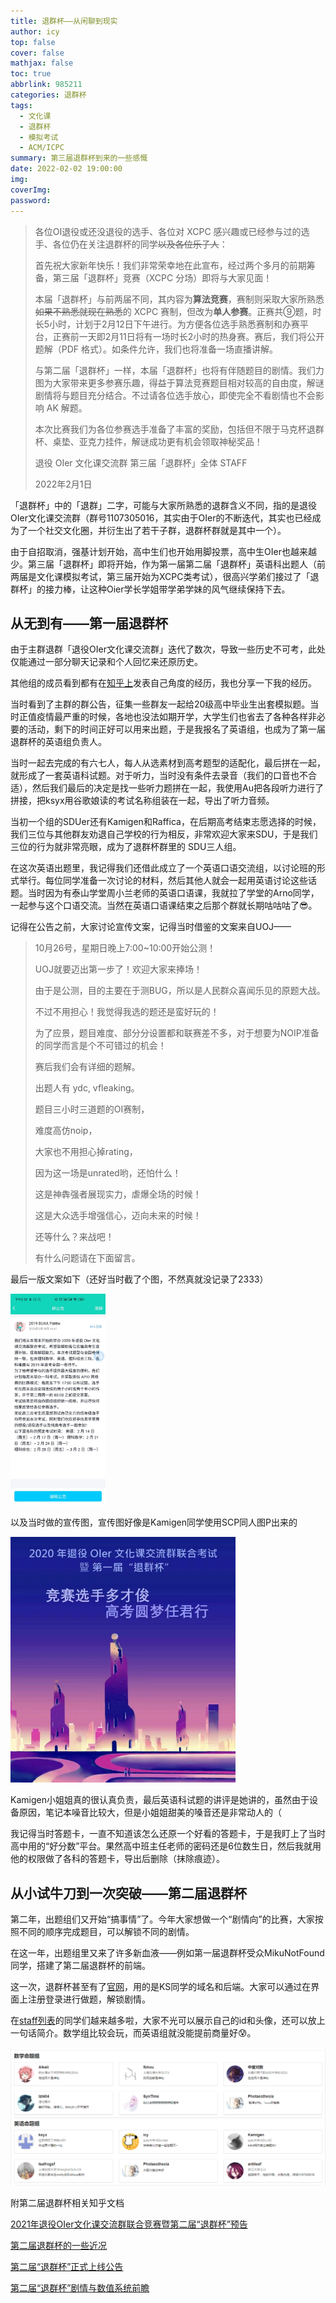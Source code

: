 ```yaml
---
title: 退群杯——从闲聊到现实
author: icy
top: false
cover: false
mathjax: false
toc: true
abbrlink: 985211
categories: 退群杯
tags:
  - 文化课
  - 退群杯
  - 模拟考试
  - ACM/ICPC
summary: 第三届退群杯到来的一些感慨
date: 2022-02-02 19:00:00
img:
coverImg:
password:
---
```


> 各位OI退役或还没退役的选手、各位对 XCPC 感兴趣或已经参与过的选手、各位仍在关注退群杯的同学~~以及各位乐子人~~：
>
> 首先祝大家新年快乐！我们非常荣幸地在此宣布，经过两个多月的前期筹备，第三届「退群杯」竞赛（XCPC 分场）即将与大家见面！
>
> 本届「退群杯」与前两届不同，其内容为**算法竞赛**，赛制则采取大家所熟悉~~如果不熟悉就现在熟悉~~的 XCPC 赛制，但改为**单人参赛**。正赛共⑨题，时长5小时，计划于2月12日下午进行。为方便各位选手熟悉赛制和办赛平台，正赛前一天即2月11日将有一场时长2小时的热身赛。赛后，我们将公开题解（PDF 格式）。如条件允许，我们也将准备一场直播讲解。
>
> 与第二届「退群杯」一样，本届「退群杯」也将有伴随题目的剧情。我们力图为大家带来更多参赛乐趣，得益于算法竞赛题目相对较高的自由度，解谜剧情将与题目充分结合。不过请各位选手放心，即使完全不看剧情也不会影响 AK 解题。
>
> 本次比赛我们为各位参赛选手准备了丰富的奖励，包括但不限于马克杯退群杯、桌垫、亚克力挂件，解谜成功更有机会领取神秘奖品！
>
> 退役 OIer 文化课交流群 第三届「退群杯」全体 STAFF
>
> 2022年2月1日

「退群杯」中的「退群」二字，可能与大家所熟悉的退群含义不同，指的是退役OIer文化课交流群（群号1107305016，其实由于OIer的不断迭代，其实也已经成为了一个社交文化圈，并衍生出了若干子群，退群杯群就是其中一个）。

由于自招取消，强基计划开始，高中生们也开始用脚投票，高中生OIer也越来越少。第三届「退群杯」即将开始，作为第一届第二届「退群杯」英语科出题人（前两届是文化课模拟考试，第三届开始为XCPC类考试），很高兴学弟们接过了「退群杯」的接力棒，让这种Oier学长学姐带学弟学妹的风气继续保持下去。

## 从无到有——第一届退群杯

由于主群退群「退役OIer文化课交流群」迭代了数次，导致一些历史不可考，此处仅能通过一部分聊天记录和个人回忆来还原历史。

其他组的成员看到都有在[知乎上](https://www.zhihu.com/question/371927453)发表自己角度的经历，我也分享一下我的经历。

当时看到了主群的群公告，征集一些群友一起给20级高中毕业生出套模拟题。当时正值疫情最严重的时候，各地也没法如期开学，大学生们也省去了各种各样非必要的活动，剩下的时间正好可以用来出题，于是我报名了英语组，也成为了第一届退群杯的英语组负责人。

当时一起去完成的有六七人，每人从选素材到高考题型的适配化，最后拼在一起，就形成了一套英语科试题。对于听力，当时没有条件去录音（我们的口音也不合适），然后我们最后的决定是找一些听力题拼在一起，我使用Au把各段听力进行了拼接，把ksyx用谷歌娘读的考试名称组装在一起，导出了听力音频。

当初一个组的SDUer还有Kamigen和Raffica，在后期高考结束志愿选择的时候，我们三位与其他群友劝退自己学校的行为相反，非常欢迎大家来SDU，于是我们三位的行为就非常亮眼，成为了退群杯群里的 SDU三人组。

在这次英语出题里，我记得我们还借此成立了一个英语口语交流组，以讨论班的形式举行。每位同学准备一次讨论的材料，然后其他人就会一起用英语讨论这些话题。当时因为有泰山学堂周小兰老师的英语口语课，我就拉了学堂的Arno同学，一起参与这个口语交流。当然在英语口语课结束之后那个群就长期咕咕咕了:sunglasses:。

记得在公告之前，大家讨论宣传文案，记得当时借鉴的文案来自UOJ——

> 10月26号，星期日晚上7:00~10:00开始公测！
>
> UOJ就要迈出第一步了！欢迎大家来捧场！
>
> 由于是公测，目的主要在于测BUG，所以是人民群众喜闻乐见的原题大战。
>
> 
>
> 不过不用担心！我觉得我选的题还是蛮好玩的！
>
> 为了应景，题目难度、部分分设置都和联赛差不多，对于想要为NOIP准备的同学而言是个不可错过的机会！
>
> 赛后我们会有详细的题解。
>
> 出题人有 ydc, vfleaking。
>
>
> 题目三小时三道题的OI赛制，
>
> 难度高仿noip，
>
> 大家也不用担心掉rating，
>
> 因为这一场是unrated哟，还怕什么！
>
> 这是神犇强者展现实力，虐爆全场的时候！
>
> 这是大众选手增强信心，迈向未来的时候！
>
> 还等什么？来战吧！
>
> 有什么问题请在下面留言。

最后一版文案如下（还好当时截了个图，不然真就没记录了2333）

<img src="../images/2022020301.jpg" alt="第一届退群杯公告文案" style="zoom: 33%;" />

以及当时做的宣传图，宣传图好像是Kamigen同学使用SCP同人图P出来的

<img src="../images/2022020302.jpg" alt="第一届退群杯宣传海报" style="zoom: 50%;" />

Kamigen小姐姐真的很认真负责，最后英语科试题的讲评是她讲的，虽然由于设备原因，笔记本噪音比较大，但是小姐姐甜美的嗓音还是非常动人的（

我记得当时答题卡，一直不知道该怎么还原一个好看的答题卡，于是我盯上了当时高中用的“好分数”平台。果然高中班主任老师的密码还是6位数生日，然后我就用他的权限做了各科的答题卡，导出后删除（抹除痕迹）。

## 从小试牛刀到一次突破——第二届退群杯

第二年，出题组们又开始“搞事情”了。今年大家想做一个“剧情向”的比赛，大家按照不同的顺序完成题目，可以解锁不同的剧情。

在这一年，出题组里又来了许多新血液——例如第一届退群杯受众MikuNotFound同学，搭建了第二届退群杯的前端。

这一次，退群杯甚至有了[官网](https://tqb.kskun.com/)，用的是KS同学的域名和后端。大家可以通过在界面上注册登录进行做题，解锁剧情。

在[staff列表](https://tqb.kskun.com/doc/staff)的同学们越来越多啦，大家不光可以展示自己的id和头像，还可以放上一句话简介。数学组比较会玩，而英语组就没能提前商量好:cold_sweat:。

<img src="../images/2022020303.png" alt="命题组名单节选" style="zoom:67%;" />

附第二届退群杯相关知乎文档

[2021年退役OIer文化课交流群联合竞赛暨第二届“退群杯”预告](https://zhuanlan.zhihu.com/p/350271701)

[第二届退群杯的一些近况](https://zhuanlan.zhihu.com/p/343210737)

[第二届“退群杯”正式上线公告](https://zhuanlan.zhihu.com/p/353375513)

[第二届“退群杯”剧情与数值系统前瞻](https://zhuanlan.zhihu.com/p/351085436)

